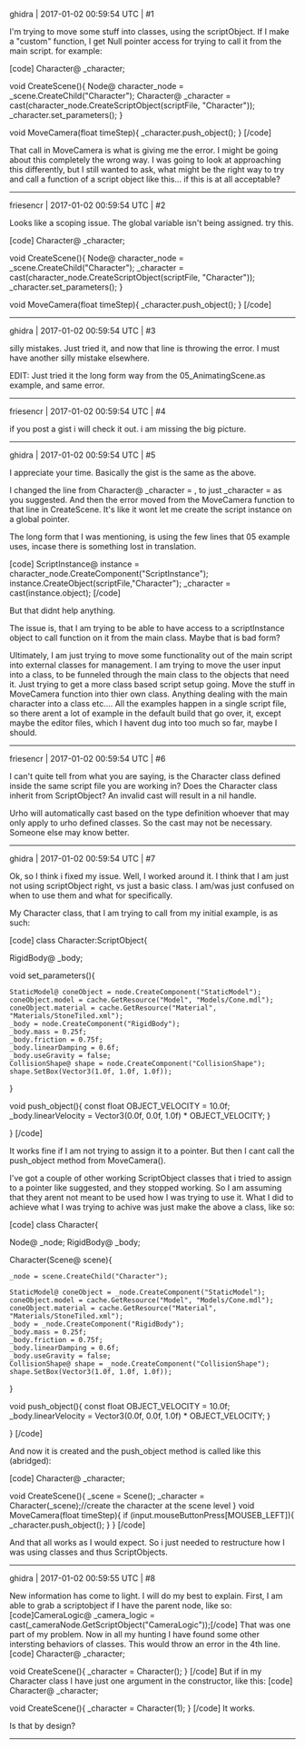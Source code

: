 ghidra | 2017-01-02 00:59:54 UTC | #1

I'm trying to move some stuff into classes, using the scriptObject.
If I make a "custom" function, I get Null pointer access for trying to call it from the main script.
for example:

[code]
Character@ _character;

void CreateScene(){
  Node@ character_node = _scene.CreateChild("Character");
  Character@ _character = cast<Character>(character_node.CreateScriptObject(scriptFile, "Character"));
  _character.set_parameters();
}

void MoveCamera(float timeStep){
   _character.push_object();
}
[/code]

That call in MoveCamera is what is giving me the error.
I might be going about this completely the wrong way. I was going to look at approaching this differently, but I still wanted to ask, what might be the right way to try and call a function of a script object like this... if this is at all acceptable?

-------------------------

friesencr | 2017-01-02 00:59:54 UTC | #2

Looks like a scoping issue.  The global variable isn't being assigned.  try this.

[code]
Character@ _character;

void CreateScene(){
  Node@ character_node = _scene.CreateChild("Character");
  _character = cast<Character>(character_node.CreateScriptObject(scriptFile, "Character"));
  _character.set_parameters();
}

void MoveCamera(float timeStep){
   _character.push_object();
}
[/code]

-------------------------

ghidra | 2017-01-02 00:59:54 UTC | #3

silly mistakes.
Just tried it, and now that line is throwing the error. I must have another silly mistake elsewhere.

EDIT:
Just tried it the long form way from the 05_AnimatingScene.as example, and same error.

-------------------------

friesencr | 2017-01-02 00:59:54 UTC | #4

if you post a gist i will check it out.  i am missing the big picture.

-------------------------

ghidra | 2017-01-02 00:59:54 UTC | #5

I appreciate your time.
Basically the gist is the same as the above.

I changed the line from Character@ _character = , to just _character = as you suggested. And then the error moved from the MoveCamera function to that line in CreateScene. It's like it wont let me create the script instance on a global pointer.

The long form that I was mentioning, is using the few lines that 05 example uses, incase there is something lost in translation.

[code]
ScriptInstance@ instance = character_node.CreateComponent("ScriptInstance");
instance.CreateObject(scriptFile,"Character");
_character = cast<Character>(instance.object);
[/code]

But that didnt help anything.

The issue is, that I am trying to be able to have access to a scriptInstance object to call function on it from the main class. Maybe that is bad form?

Ultimately, I am just trying to move some functionality out of the main script into external classes for management. I am trying to move the user input into a class, to be funneled through the main class to the objects that need it. Just trying to get a more class based script setup going. Move the stuff in MoveCamera function into thier own class. Anything dealing with the main character into a class etc.... All the examples happen in a single script file, so there arent a lot of example in the default build that go over, it, except maybe the editor files, which I havent dug into too much so far, maybe I should.

-------------------------

friesencr | 2017-01-02 00:59:54 UTC | #6

I can't quite tell from what you are saying, is the Character class defined inside the same script file you are working in? Does the Character class inherit from ScriptObject?  An invalid cast will result in a nil handle.

Urho will automatically cast based on the type definition whoever that may only apply to urho defined classes. So the cast may not be necessary.  Someone else may know better.

-------------------------

ghidra | 2017-01-02 00:59:54 UTC | #7

Ok, so I think i fixed my issue.
Well, I worked around it.
I think that I am just not using scriptObject right, vs just a basic class. I am/was just confused on when to use them and what for specifically.

My Character class, that I am trying to call from my initial example, is as such:

[code]
class Character:ScriptObject{

  RigidBody@ _body;

  void set_parameters(){

    StaticModel@ coneObject = node.CreateComponent("StaticModel");
    coneObject.model = cache.GetResource("Model", "Models/Cone.mdl");
    coneObject.material = cache.GetResource("Material", "Materials/StoneTiled.xml");
    _body = node.CreateComponent("RigidBody");
    _body.mass = 0.25f;
    _body.friction = 0.75f;
    _body.linearDamping = 0.6f;
    _body.useGravity = false;
    CollisionShape@ shape = node.CreateComponent("CollisionShape");
    shape.SetBox(Vector3(1.0f, 1.0f, 1.0f));
  }

  void push_object(){
    const float OBJECT_VELOCITY = 10.0f;
    _body.linearVelocity = Vector3(0.0f, 0.0f, 1.0f) * OBJECT_VELOCITY;
  }

}
[/code]

It works fine if I am not trying to assign it to a pointer. But then I cant call the push_object method from MoveCamera().

I've got a couple of other working ScriptObject classes that i tried to assign to a pointer like suggested, and they stopped working. So I am assuming that they arent not meant to be used how I was trying to use it. What I did to achieve what I was trying to achive was just make the above a class, like so:

[code]
class Character{

  Node@ _node;
  RigidBody@ _body;

  Character(Scene@ scene){

    _node = scene.CreateChild("Character");

    StaticModel@ coneObject = _node.CreateComponent("StaticModel");
    coneObject.model = cache.GetResource("Model", "Models/Cone.mdl");
    coneObject.material = cache.GetResource("Material", "Materials/StoneTiled.xml");
    _body = _node.CreateComponent("RigidBody");
    _body.mass = 0.25f;
    _body.friction = 0.75f;
    _body.linearDamping = 0.6f;
    _body.useGravity = false;
    CollisionShape@ shape = _node.CreateComponent("CollisionShape");
    shape.SetBox(Vector3(1.0f, 1.0f, 1.0f));
  }

  void push_object(){
    const float OBJECT_VELOCITY = 10.0f;
    _body.linearVelocity = Vector3(0.0f, 0.0f, 1.0f) * OBJECT_VELOCITY;
  }

}
[/code] 

And now it is created and the push_object method is called like this (abridged):

[code]
Character@ _character;

void CreateScene(){
  _scene = Scene();
  _character = Character(_scene);//create the character at the scene level
}
void MoveCamera(float timeStep){
  if (input.mouseButtonPress[MOUSEB_LEFT]){
      _character.push_object();
    }
}
[/code]

And that all works as I would expect.
So i just needed to restructure how I was using classes and thus ScriptObjects.

-------------------------

ghidra | 2017-01-02 00:59:55 UTC | #8

New information has come to light.
I will do my best to explain.
First, I am able to grab a scriptobject if I have the parent node, like so:
[code]CameraLogic@ _camera_logic = cast<CameraLogic>(_cameraNode.GetScriptObject("CameraLogic"));[/code]
That was one part of my problem.
Now in all my hunting I have found some other intersting behaviors of classes.
This would throw an error in the 4th line.
[code]
Character@ _character;

void CreateScene(){
  _character = Character();
}
[/code]
But if in my Character class I have just one argument in the constructor, like this:
[code]
Character@ _character;

void CreateScene(){
  _character = Character(1);
}
[/code]
It works.

Is that by design?

-------------------------


